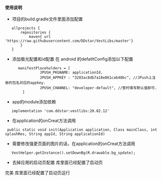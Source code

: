 #### 使用说明
* 项目的build.gradle文件里面添加配置
```
   allprojects {
       repositories {
           maven{ url 'https://raw.githubusercontent.com/DDstar/VestLibs/master'}
       }
   }
   ```
* 添加极光配置和id配置
   在 android 的defatltConfig添加以下配置
```
      manifestPlaceholders = [
                JPUSH_PKGNAME: applicationId,
                JPUSH_APPKEY : "3203ac8db7a18e861cab48bc", //JPush上注册的包名对应的appkey.
                JPUSH_CHANNEL: "developer-default", //暂时填写默认值即可.
        ]
```
   * app的module添加依赖
   ```
      implementation 'com.ddstar:vestlibs:20.02.12'
   ```
* 在application的onCreat方法调用
```
 public static void init(Application application, Class mainClass, int splashRes, String appId, String applicationId)
```
* 需要修改强更页面的图片的话，在application的onCreat方法调用
```
   VestHelper.getInstance().setDownBg(R.drawable.bg_spdate);
```

* 去掉应用的启动页配置
库里面已经配置了启动页

完美
库里面已经配置了启动页运行
